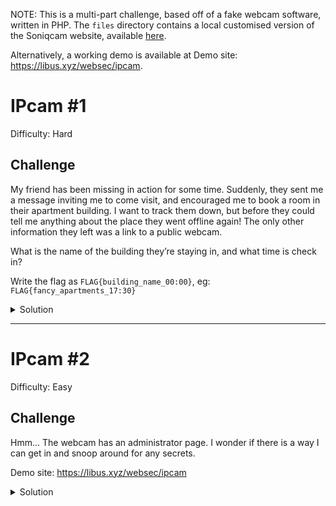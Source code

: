 NOTE: This is a multi-part challenge, based off of a fake webcam software, written in PHP. The `files` directory contains a local customised version of the Soniqcam website, available [here](https://github.com/LinusKay/soniqcam). 

Alternatively, a working demo is available at 
Demo site: https://libus.xyz/websec/ipcam. 

# IPcam #1

Difficulty: Hard

## Challenge
My friend has been missing in action for some time. Suddenly, they sent me a message inviting me to come visit, and encouraged me to book a room in their apartment building. I want to track them down, but before they could tell me anything about the place they went offline again! The only other information they left was a link to a public webcam. 

What is the name of the building they’re staying in, and what time is check in?

Write the flag as `FLAG{building_name_00:00}`, eg: `FLAG{fancy_apartments_17:30}`


<details>
<summary>Solution</summary>

The IP camera is currently offline, however there is a screenshot inside the Gallery page. The building on the left in the distance has the text `KULTURNI CENTAR NOVI PAZAR` which can be used to track down the building. From there, its possible to use maps and reference the rooves to determine which building the camera is on. 

searching for `novi plazar apartments` will return an image of the area with ‘KULA APARTMAN’ over the building

By looking up `kula apartments` you can find booking pages, which lists one-bedroom apartments

Flags: 
- `kula_apartments_one`
- `kula_apartman_one`
- `kula_apartments_1`
- `kula_apartman_1`
</details>

---


# IPcam #2

Difficulty: Easy

## Challenge

Hmm… The webcam has an administrator page. I wonder if there is a way I can get in and snoop around for any secrets. 

Demo site: https://libus.xyz/websec/ipcam

<details>
<summary>Solution</summary>

On the footer of the website is a link to the Soniqcam website, where there are links to two device manuals. The advanced manual is broken, however the simplified manual has default admin credentials inside it. These can be used to log in to the admin panel and grab the flag. 

`soniq:admin123`

Flags:
- `CH4NG3_Y0UR_P455W0RD`

</summary>